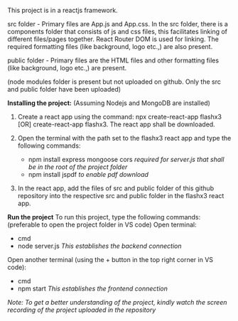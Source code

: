 This project is in a reactjs framework. 

  src folder - Primary files are App.js and App.css. In the src folder, there is a components folder that consists of js and css files, this facilitates linking of different files/pages together. React Router DOM is used for linking. The required formatting files (like background, logo etc.,) are also present.
  
  public folder - Primary files are the HTML files and other formatting files (like background, logo etc.,) are present.
  
(node modules folder is present but not uploaded on github. Only the src and public folder have been uploaded)

**Installing the project:**
(Assuming Nodejs and MongoDB are installed)
1. Create a react app using the command: npx create-react-app flashx3 [OR] create-react-app flashx3.
   The react app shall be downloaded.
   
3. Open the terminal with the path set to the flashx3 react app and type the following commands:
   - npm install express mongoose cors *required for server.js that shall be in the root of the project folder*
   - npm install jspdf *to enable pdf download*
     
4. In the react app, add the files of src and public folder of this github repository into the respective src and public folder in the flashx3 react app.

**Run the project**
To run this project, type the following commands:
   (preferable to open the project folder in VS code)
   Open terminal:
   - cmd
   - node server.js
     *This establishes the backend connection*

   Open another terminal (using the + button in the top right corner in VS code):
   - cmd
   - npm start
     *This establishes the frontend connection*

*Note: To get a better understanding of the project, kindly watch the screen recording of the project uploaded in the repository*

